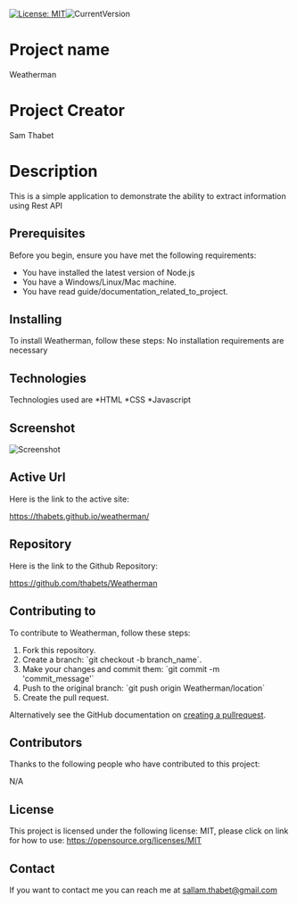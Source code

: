 
[![License: MIT](https://img.shields.io/badge/License-MIT-yellow.svg)](https://opensource.org/licenses/MIT)![CurrentVersion](https://img.shields.io/badge/version-1.02-green.svg)


# Project name 
Weatherman

# Project Creator
Sam Thabet

# Description
This is a simple application to demonstrate the ability to extract information using Rest API

## Prerequisites
Before you begin, ensure you have met the following requirements:
* You have installed the latest version of Node.js
* You have a Windows/Linux/Mac machine.
* You have read guide/documentation_related_to_project.

## Installing

To install Weatherman, follow these steps:
No installation requirements are necessary 

## Technologies 

Technologies used are *HTML *CSS *Javascript 

## Screenshot

![Screenshot]()

## Active Url

Here is the link to the active site: 

https://thabets.github.io/weatherman/

## Repository

Here is the link to the Github Repository: 

https://github.com/thabets/Weatherman

## Contributing to

To contribute to Weatherman, follow these steps:
1. Fork this repository.
2. Create a branch: \`git checkout -b branch_name\`.
3. Make your changes and commit them: \`git commit -m 'commit_message'\`
4. Push to the original branch: \`git push origin Weatherman/location\`
5. Create the pull request.

Alternatively see the GitHub documentation on [creating a pullrequest](https://help.github.com/en/github/collaborating-with-issues-and-pull-requests/creating-a-pull-request).

## Contributors

Thanks to the following people who have contributed to this project:

N/A

## License

This project is licensed under the following license: MIT, please click on link for how to use: https://opensource.org/licenses/MIT

## Contact

If you want to contact me you can reach me at sallam.thabet@gmail.com
